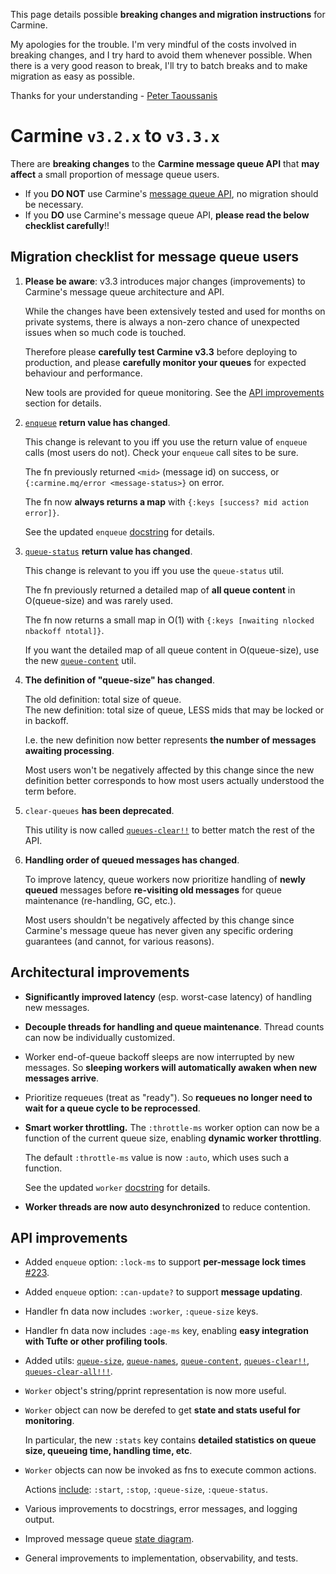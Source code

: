 This page details possible **breaking changes and migration instructions** for Carmine.

My apologies for the trouble. I'm very mindful of the costs involved in breaking changes, and I try hard to avoid them whenever possible. When there is a very good reason to break, I'll try to batch breaks and to make migration as easy as possible.

Thanks for your understanding - [Peter Taoussanis](https://www.taoensso.com)

# Carmine `v3.2.x` to `v3.3.x`

There are **breaking changes** to the **Carmine message queue API** that **may affect** a small proportion of message queue users.

- If you **DO NOT** use Carmine's [message queue API](https://github.com/taoensso/carmine/wiki/3-Message-queue), no migration should be necessary.
- If you **DO** use Carmine's message queue API, **please read the below checklist carefully**!!

## Migration checklist for message queue users

1. **Please be aware**: v3.3 introduces major changes (improvements) to Carmine's message queue architecture and API.
   
   While the changes have been extensively tested and used for months on private systems, there is always a non-zero chance of unexpected issues when so much code is touched.
   
   Therefore please **carefully test Carmine v3.3** before deploying to production, and please **carefully monitor your queues** for expected behaviour and performance.
   
   New tools are provided for queue monitoring. See the [API improvements](#api-improvements) section for details.
   
2. [`enqueue`](https://taoensso.github.io/carmine/taoensso.carmine.message-queue.html#var-enqueue) **return value has changed**.
   
   This change is relevant to you iff you use the return value of `enqueue` calls (most users do not). Check your `enqueue` call sites to be sure.
   
   The fn previously returned `<mid>` (message id) on success, or `{:carmine.mq/error <message-status>}` on error.
   
   The fn now **always returns a map** with `{:keys [success? mid action error]}`.
   
   See the updated `enqueue` [docstring](https://cljdoc.org/d/com.taoensso/carmine/CURRENT/api/taoensso.carmine.message-queue#enqueue) for details.
   
3. [`queue-status`](https://cljdoc.org/d/com.taoensso/carmine/CURRENT/api/taoensso.carmine.message-queue#queue-status) **return value has changed**.
   
   This change is relevant to you iff you use the `queue-status` util.
   
   The fn previously returned a detailed map of **all queue content** in O(queue-size) and was rarely used.
   
   The fn now returns a small map in O(1) with `{:keys [nwaiting nlocked nbackoff ntotal]}`.
   
   If you want the detailed map of all queue content in O(queue-size),
   use the new [`queue-content`](https://cljdoc.org/d/com.taoensso/carmine/CURRENT/api/taoensso.carmine.message-queue#queue-content) util.
   
4. **The definition of "queue-size" has changed**.
   
   The old definition: total size of queue.  
   The new definition: total size of queue, LESS mids that may be locked or in backoff.
   
   I.e. the new definition now better represents **the number of messages awaiting processing**.
   
   Most users won't be negatively affected by this change since the new definition better corresponds to how most users actually understood the term before.
   
5. `clear-queues` **has been deprecated**.

   This utility is now called [`queues-clear!!`](https://cljdoc.org/d/com.taoensso/carmine/CURRENT/api/taoensso.carmine.message-queue#queues-clear!!) to better match the rest of the API.
   
6. **Handling order of queued messages has changed**.

   To improve latency, queue workers now prioritize handling of **newly queued** messages before **re-visiting old messages** for queue maintenance (re-handling, GC, etc.).
   
   Most users shouldn't be negatively affected by this change since Carmine's message queue has never given any specific ordering guarantees (and cannot, for various reasons).

## Architectural improvements

- **Significantly improved latency** (esp. worst-case latency) of handling new messages.
  
- **Decouple threads for handling and queue maintenance**. Thread counts can now be individually customized.
  
- Worker end-of-queue backoff sleeps are now interrupted by new messages. So **sleeping workers will automatically awaken when new messages arrive**.

- Prioritize requeues (treat as "ready"). So **requeues no longer need to wait for a queue cycle to be reprocessed**.

- **Smart worker throttling.** The `:throttle-ms` worker option can now be a function of the current queue size, enabling **dynamic worker throttling**.
  
  The default `:throttle-ms` value is now `:auto`, which uses such a function.
  
  See the updated `worker` [docstring](https://cljdoc.org/d/com.taoensso/carmine/CURRENT/api/taoensso.carmine.message-queue#worker) for details.

- **Worker threads are now auto desynchronized** to reduce contention.

## API improvements

- Added `enqueue` option: `:lock-ms` to support **per-message lock times** [#223](https://github.com/taoensso/carmine/issues/223).
- Added `enqueue` option: `:can-update?` to support **message updating**.
- Handler fn data now includes `:worker`, `:queue-size` keys.
- Handler fn data now includes `:age-ms` key, enabling **easy integration with Tufte or other profiling tools**.
- Added utils: [`queue-size`](https://cljdoc.org/d/com.taoensso/carmine/CURRENT/api/taoensso.carmine.message-queue#queue-size), [`queue-names`](https://cljdoc.org/d/com.taoensso/carmine/CURRENT/api/taoensso.carmine.message-queue#queue-names), [`queue-content`](https://cljdoc.org/d/com.taoensso/carmine/CURRENT/api/taoensso.carmine.message-queue#queue-content), [`queues-clear!!`](https://cljdoc.org/d/com.taoensso/carmine/CURRENT/api/taoensso.carmine.message-queue#queues-clear!!), [`queues-clear-all!!!`](https://cljdoc.org/d/com.taoensso/carmine/CURRENT/api/taoensso.carmine.message-queue#queues-clear-all!!!).
- `Worker` object's string/pprint representation is now more useful.
- `Worker` object can now be derefed to get **state and stats useful for monitoring**.
  
  In particular, the new `:stats` key contains **detailed statistics on queue size, queueing time, handling time, etc**.

- `Worker` objects can now be invoked as fns to execute common actions.
  
  Actions [include](https://cljdoc.org/d/com.taoensso/carmine/CURRENT/api/taoensso.carmine.message-queue#worker): `:start`, `:stop`, `:queue-size`, `:queue-status`.

- Various improvements to docstrings, error messages, and logging output.
- Improved message queue [state diagram](https://github.com/taoensso/carmine/blob/master/mq-architecture.svg).
- General improvements to implementation, observability, and tests.
